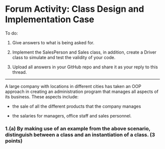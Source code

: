# Forum Activity: Class Design and Implementation Case
To do:

1. Give answers to what is being asked for.

2. Implement the SalesPerson and Sales class, in addition, create a Driver class to simulate and test the validity of your code.

3. Upload all answers in your GitHub repo and share it as your reply to this thread.

---

A large company with locations in different cities has taken an OOP approach in creating an administration program that manages all aspects of its business. These aspects include:

- the sale of all the different products that the company manages

- the salaries for managers, office staff and sales personnel.

 

### 1.(a) By making use of an example from the above scenario, distinguish between a class and an instantiation of a class. (3 points)
